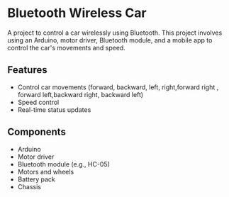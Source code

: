 # Bluetooth Wireless Car

A project to control a car wirelessly using Bluetooth. This project involves using an Arduino, motor driver, Bluetooth module, and a mobile app to control the car's movements and speed.

## Features
- Control car movements (forward, backward, left, right,forward right , forward left,backward right, backward left)
- Speed control
- Real-time status updates

## Components
- Arduino
- Motor driver
- Bluetooth module (e.g., HC-05)
- Motors and wheels
- Battery pack
- Chassis



